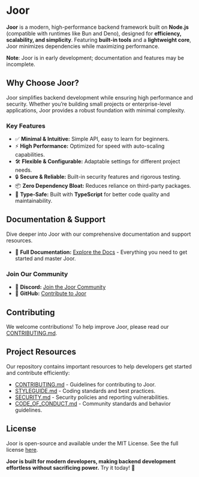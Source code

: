 # Joor

**Joor** is a modern, high-performance backend framework built on **Node.js** (compatible with runtimes like Bun and Deno), designed for **efficiency, scalability, and simplicity**. Featuring **built-in tools** and a **lightweight core**, Joor minimizes dependencies while maximizing performance.

**Note**: Joor is in early development; documentation and features may be incomplete.

## Why Choose Joor?

Joor simplifies backend development while ensuring high performance and security. Whether you’re building small projects or enterprise-level applications, Joor provides a robust foundation with minimal complexity.

### Key Features

- ✅ **Minimal & Intuitive:** Simple API, easy to learn for beginners.
- ⚡ **High Performance:** Optimized for speed with auto-scaling capabilities.
- 🛠 **Flexible & Configurable:** Adaptable settings for different project needs.
- 🔒 **Secure & Reliable:** Built-in security features and rigorous testing.
- 📦 **Zero Dependency Bloat:** Reduces reliance on third-party packages.
- 🔷 **Type-Safe:** Built with **TypeScript** for better code quality and maintainability.

## Documentation & Support

Dive deeper into Joor with our comprehensive documentation and support resources.

- 📖 **Full Documentation:** [Explore the Docs](https://joor.socioy.com) - Everything you need to get started and master Joor.

### Join Our Community

- 💬 **Discord:** [Join the Joor Community](https://discord.gg/eepjRJJD6c)
- 🐙 **GitHub:** [Contribute to Joor](https://github.com/socioy/joor)

## Contributing

We welcome contributions! To help improve Joor, please read our [CONTRIBUTING.md](https://github.com/socioy/joor/blob/pro/CONTRIBUTING.md).

## Project Resources

Our repository contains important resources to help developers get started and contribute efficiently:

- [CONTRIBUTING.md](https://github.com/socioy/joor/blob/pro/CONTRIBUTING.md) - Guidelines for contributing to Joor.
- [STYLEGUIDE.md](https://github.com/socioy/joor/blob/pro/STYLEGUIDE.md) - Coding standards and best practices.
- [SECURITY.md](https://github.com/socioy/joor/blob/pro/SECURITY.md) - Security policies and reporting vulnerabilities.
- [CODE_OF_CONDUCT.md](https://github.com/socioy/joor/blob/pro/CODE_OF_CONDUCT.md) - Community standards and behavior guidelines.

## License

Joor is open-source and available under the MIT License. See the full license [here](https://github.com/socioy/joor/blob/pro/LICENSE.md).

**Joor is built for modern developers, making backend development effortless without sacrificing power.** Try it today! 🚀
